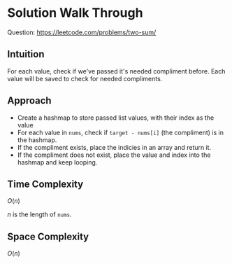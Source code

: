 # Solution Walk Through
Question: https://leetcode.com/problems/two-sum/

## Intuition
For each value, check if we've passed it's needed compliment before. Each value will be saved to check for needed compliments.

## Approach
- Create a hashmap to store passed list values, with their index as the value
- For each value in `nums`, check if `target - nums[i]` (the compliment) is in the hashmap.
- If the compliment exists, place the indicies in an array and return it.
- If the compliment does not exist, place the value and index into the hashmap and keep looping.

## Time Complexity
$O(n)$

$n$ is the length of `nums`.

## Space Complexity
$O(n)$